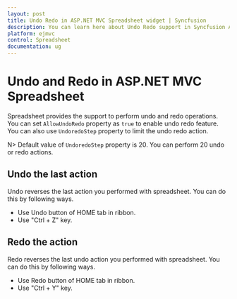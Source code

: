 ```yaml
---
layout: post
title: Undo Redo in ASP.NET MVC Spreadsheet widget | Syncfusion
description: You can learn here about Undo Redo support in Syncfusion ASP.NET MVC Spreadsheet control and more details. 
platform: ejmvc
control: Spreadsheet
documentation: ug
--- 
```


# Undo and Redo in ASP.NET MVC Spreadsheet

Spreadsheet provides the support to perform undo and redo operations. You can set `AllowUndoRedo` property as `true` to enable undo redo feature. You can also use `UndoredoStep` property to limit the undo redo action.

N> Default value of `UndoredoStep` property is 20. You can perform 20 undo or redo actions.

## Undo the last action

Undo reverses the last action you performed with spreadsheet. You can do this by following ways.

* Use Undo button of HOME tab in ribbon.
* Use "Ctrl + Z" key.

## Redo the action

Redo reverses the last undo action you performed with spreadsheet. You can do this by following ways.

* Use Redo button of HOME tab in ribbon.
* Use "Ctrl + Y" key.